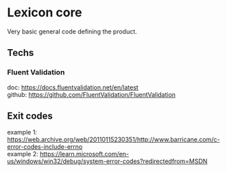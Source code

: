 # Lexicon core

Very basic general code defining the product.  

## Techs

### Fluent Validation

doc: <https://docs.fluentvalidation.net/en/latest>  
github: <https://github.com/FluentValidation/FluentValidation>  

## Exit codes  

example 1:
<https://web.archive.org/web/20110115230351/http://www.barricane.com/c-error-codes-include-errno>  
example 2:
<https://learn.microsoft.com/en-us/windows/win32/debug/system-error-codes?redirectedfrom=MSDN>  
